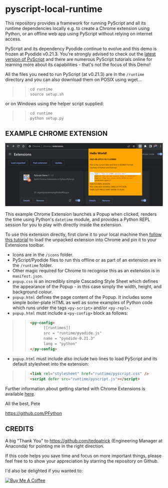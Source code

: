# pyscript-local-runtime

This repository provides a framework for running PyScript and all its runtime dependencies locally e.g. to create a Chrome extension using Python, or an offline web app using PyScript without relying on internet access.

PyScript and its dependency Pyodide continue to evolve and this demo is frozen at Pyodide v0.21.3. You're strongly advised to check out the [latest version of PyScript](https://pyscript.net/) and there are numerous PyScript tutorials online for learning more about its capabilities - that's not the focus of this Demo!

All the files you need to run PyScript (at v0.21.3) are in the `/runtime` directory and you can also download them on POSIX using wget...
>> ```shell
>> cd runtime
>> source setup.sh
>> ```

or on Windows using the helper script supplied:
>> ```
>> cd runtime
>> python setup.py
>> ```

## **EXAMPLE CHROME EXTENSION**
![](popup.png)

This example Chrome Extension launches a Popup when clicked, renders the time using Python's `datetime` module, and provides a Python REPL session for you to play with directly inside the extension.

To use this extension directly, first clone it to your local machine then
[follow this tutorial](https://www.codeinwp.com/blog/how-to-write-a-chrome-extension/#:~:text=After%20you%20have%20your%20manifest%20file%20in%20place%2C%20you%20can%20load%20up%20your%20extension%20in%20the%20Chrome%20browser%3A) to load the unpacked extension into Chrome and pin it to your Extensions toolbar.

* Icons are in the `/icons` folder.
* PyScript/Pyodide files to run this offline or as part of an extension are in the `/runtime` folder.
* Other magic required for Chrome to recognise this as an extension is in `manifest.json`.
* `popup.css` is an incredibly simple Cascading Style Sheet which defines the appearance of the Popup - in this case simply the width, height, and background colour.
* `popup.html` defines the page content of the Popup. It includes some simple boiler-plate HTML as well as some examples of Python code which runs under the tags `<py-script>` and/or `<py-repl>`.
* `popup.html` must include a `<py-config>` block as follows:

>> ```html
>> <py-config>
>>       [[runtimes]]
>>       src = "runtime/pyodide.js"
>>       name = "pyodide-0.21.3"
>>       lang = "python"
>> </py-config>
>> ```

* `popup.html` must include also include two lines to load PyScript and its default stylesheet into the extension:

>> ```html
>> <link rel="stylesheet" href="runtime/pyscript.css" />
>> <script defer src="runtime/pyscript.js"></script>
>> ```

Further information about getting started with Chrome Extensions is available [here](https://developer.chrome.com/docs/extensions/mv3/getstarted/).

All the best,
Pete

https://github.com/PFython

## **CREDITS**

A big "Thank You" to https://github.com/tedpatrick (Engineering Manager at Anaconda) for pointing me in the right direction.

If this code helps you save time and focus on more important things, please feel free to to show your appreciation by starring the repository on Github.

I'd also be delighted if you wanted to:

<a href="https://www.buymeacoffee.com/pfython" target="_blank"><img src="https://cdn.buymeacoffee.com/buttons/v2/arial-yellow.png" alt="Buy Me A Coffee" width="217px" ></a>

